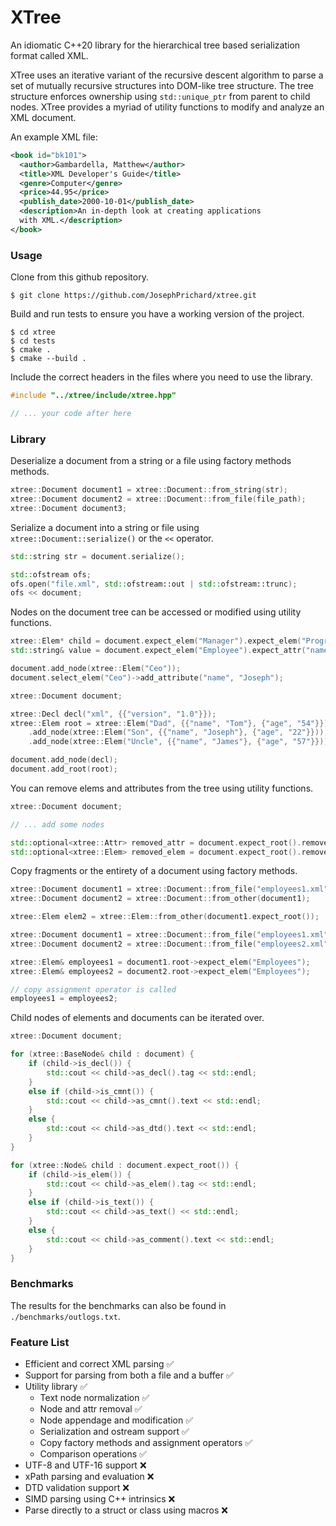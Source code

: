 # XTree
An idiomatic C++20 library for the hierarchical tree based serialization format called XML.

XTree uses an iterative variant of the recursive descent algorithm to parse a set of mutually recursive structures
into DOM-like tree structure. The tree structure enforces ownership using `std::unique_ptr` from parent
to child nodes. XTree provides a myriad of utility functions to modify and analyze an XML document.

An example XML file:
```xml
<book id="bk101">
  <author>Gambardella, Matthew</author>
  <title>XML Developer's Guide</title>
  <genre>Computer</genre>
  <price>44.95</price>
  <publish_date>2000-10-01</publish_date>
  <description>An in-depth look at creating applications
  with XML.</description>
</book>
```

### Usage

Clone from this github repository.
```shell
$ git clone https://github.com/JosephPrichard/xtree.git
```

Build and run tests to ensure you have a working version of the project.
```shell
$ cd xtree
$ cd tests
$ cmake .
$ cmake --build .
```

Include the correct headers in the files where you need to use the library.
```c++
#include "../xtree/include/xtree.hpp"

// ... your code after here
```

### Library

Deserialize a document from a string or a file using factory methods methods.

```c++
xtree::Document document1 = xtree::Document::from_string(str);
xtree::Document document2 = xtree::Document::from_file(file_path);
xtree::Document document3;
```

Serialize a document into a string or file using `xtree::Document::serialize()` or the `<<` operator.
```c++
std::string str = document.serialize();

std::ofstream ofs;
ofs.open("file.xml", std::ofstream::out | std::ofstream::trunc);
ofs << document;
```

Nodes on the document tree can be accessed or modified using utility functions.
```c++
xtree::Elem* child = document.expect_elem("Manager").expect_elem("Programmer");
std::string& value = document.expect_elem("Employee").expect_attr("name").value;

document.add_node(xtree::Elem("Ceo"));
document.select_elem("Ceo")->add_attribute("name", "Joseph");
```

```c++
xtree::Document document;

xtree::Decl decl("xml", {{"version", "1.0"}});
xtree::Elem root = xtree::Elem("Dad", {{"name", "Tom"}, {"age", "54"}})
    .add_node(xtree::Elem("Son", {{"name", "Joseph"}, {"age", "22"}}));
    .add_node(xtree::Elem("Uncle", {{"name", "James"}, {"age", "57"}}));

document.add_node(decl);
document.add_root(root);
```

You can remove elems and attributes from the tree using utility functions.

```c++
xtree::Document document;

// ... add some nodes

std::optional<xtree::Attr> removed_attr = document.expect_root().remove_attr("Age");
std::optional<xtree::Elem> removed_elem = document.expect_root().remove_elem("Son");
```

Copy fragments or the entirety of a document using factory methods.

```c++
xtree::Document document1 = xtree::Document::from_file("employees1.xml");
xtree::Document document2 = xtree::Document::from_other(document1);

xtree::Elem elem2 = xtree::Elem::from_other(document1.expect_root());
```

```c++
xtree::Document document1 = xtree::Document::from_file("employees1.xml");
xtree::Document document2 = xtree::Document::from_file("employees2.xml");

xtree::Elem& employees1 = document1.root->expect_elem("Employees");
xtree::Elem& employees2 = document2.root->expect_elem("Employees");

// copy assignment operator is called
employees1 = employees2;
```

Child nodes of elements and documents can be iterated over.
```c++
xtree::Document document;

for (xtree::BaseNode& child : document) {
    if (child->is_decl()) {
        std::cout << child->as_decl().tag << std::endl;
    } 
    else if (child->is_cmnt()) {
        std::cout << child->as_cmnt().text << std::endl;
    } 
    else {
        std::cout << child->as_dtd().text << std::endl;
    }
}

for (xtree::Node& child : document.expect_root()) {
    if (child->is_elem()) {
        std::cout << child->as_elem().tag << std::endl;
    } 
    else if (child->is_text()) {
        std::cout << child->as_text() << std::endl;
    } 
    else {
        std::cout << child->as_comment().text << std::endl;
    }
}
```

### Benchmarks
The results for the benchmarks can also be found in `./benchmarks/outlogs.txt`.

### Feature List

* Efficient and correct XML parsing ✅
* Support for parsing from both a file and a buffer ✅
* Utility library ✅
    * Text node normalization ✅
    * Node and attr removal ✅
    * Node appendage and modification ✅
    * Serialization and ostream support ✅
    * Copy factory methods and assignment operators ✅
    * Comparison operations ✅
* UTF-8 and UTF-16 support ❌
* xPath parsing and evaluation ❌
* DTD validation support ❌
* SIMD parsing using C++ intrinsics ❌ 
* Parse directly to a struct or class using macros ❌
